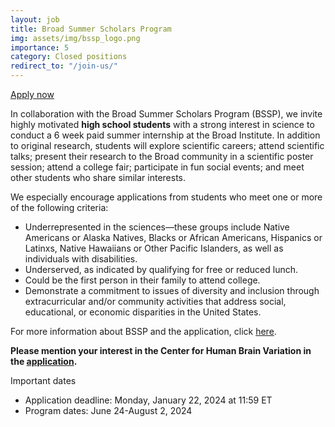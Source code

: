 ```yaml
---
layout: job
title: Broad Summer Scholars Program
img: assets/img/bssp_logo.png
importance: 5
category: Closed positions
redirect_to: "/join-us/"
---
```


<a href="https://broadinstitute.slideroom.com/#/login/program/75460">Apply now <i class="fas fa-external-link-alt"></i></a>

In collaboration with the Broad Summer Scholars Program (BSSP), we invite highly motivated **high school students** with a strong interest in science to conduct a 6 week paid summer internship at the Broad Institute. In addition to original research, students will explore scientific careers; attend scientific talks; present their research to the Broad community in a scientific poster session; attend a college fair; participate in fun social events; and meet other students who share similar interests.

We especially encourage applications from students who meet one or more of the following criteria:
- Underrepresented in the sciences—these groups include Native Americans or Alaska Natives, Blacks or African Americans, Hispanics or Latinxs, Native Hawaiians or Other Pacific Islanders, as well as individuals with disabilities.
- Underserved, as indicated by qualifying for free or reduced lunch.
- Could be the first person in their family to attend college.
- Demonstrate a commitment to issues of diversity and inclusion through extracurricular and/or community activities that address social, educational, or economic disparities in the United States. 

For more information about BSSP and the application, click [here](https://www.broadinstitute.org/partnerships/education/k-12-outreach/broad-summer-scholars-program).

**Please mention your interest in the Center for Human Brain Variation in the [application](https://broadinstitute.slideroom.com/#/login/program/75460).**

Important dates
- Application deadline: Monday, January 22, 2024 at 11:59 ET
- Program dates: June 24-August 2, 2024

